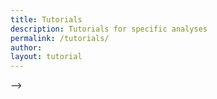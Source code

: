```yaml
---
title: Tutorials
description: Tutorials for specific analyses
permalink: /tutorials/
author:
layout: tutorial
---
```

<!--
### coming soon...

<!--
## Getting started material for authors.
(please remove after writing the article)

* For examples of formatting in markdown see [this page](/theme/)
* To add photos
  1. place them in the `/assets/img/` directory
  2. place them on the page using this tag:

  ```markdown
  ![](/assets/img/example_pic.jpg)
  ```

## Page specific instructions

Write about the trainings that have been done. these include:

* https://usda-ars-gbru.github.io/Microbiome-workshop/

Others?

Link to instruction for developing a workshop?
-->
-->
